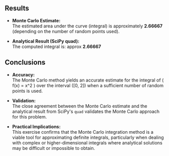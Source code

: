 ## Results

- **Monte Carlo Estimate:**  
  The estimated area under the curve (integral) is approximately **2.66667** (depending on the number of random points used).

- **Analytical Result (SciPy quad):**  
  The computed integral is: approx **2.66667**

## Conclusions

- **Accuracy:**  
  The Monte Carlo method yields an accurate estimate for the integral of \( f(x) = x^2 \) over the interval \([0, 2]\) when a sufficient number of random points is used.

- **Validation:**  
  The close agreement between the Monte Carlo estimate and the analytical result from SciPy's `quad` validates the Monte Carlo approach for this problem.

- **Practical Implications:**  
  This exercise confirms that the Monte Carlo integration method is a viable tool for approximating definite integrals, particularly when dealing with complex or higher-dimensional integrals where analytical solutions may be difficult or impossible to obtain.